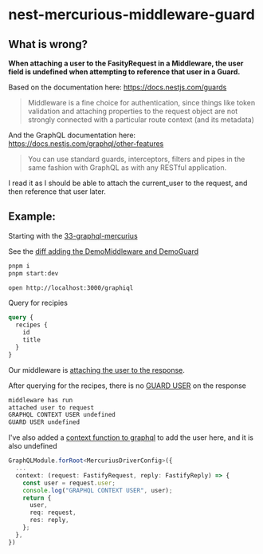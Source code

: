 # nest-mercurious-middleware-guard

## What is wrong?

**When attaching a user to the FasityRequest in a Middleware, the user field is undefined when attempting to reference that user in a Guard.**

Based on the documentation here: https://docs.nestjs.com/guards

> Middleware is a fine choice for authentication, since things like token validation and attaching properties to the request object are not strongly connected with a particular route context (and its metadata)

And the GraphQL documentation here: https://docs.nestjs.com/graphql/other-features

> You can use standard guards, interceptors, filters and pipes in the same fashion with GraphQL as with any RESTful application.

I read it as I should be able to attach the current_user to the request, and then reference that user later.

## Example:

Starting with the [33-graphql-mercurius](https://github.com/nestjs/nest/tree/master/sample/33-graphql-mercurius)

See the [diff adding the DemoMiddleware and DemoGuard](https://github.com/jasonraimondi/nest-mercurious-middleware-guard/commit/850cbf40073b48b6bbd2cf754f1320fdb09e273d)

```bash
pnpm i
pnpm start:dev
```

```bash
open http://localhost:3000/graphiql
```

Query for recipies

```graphql
query {
  recipes {
    id
    title
  }
}
```

Our middleware is [attaching the user to the response](https://github.com/jasonraimondi/nest-mercurious-middleware-guard/blob/main/src/__demo.ts#L8).

After querying for the recipes, there is no [GUARD USER](https://github.com/jasonraimondi/nest-mercurious-middleware-guard/blob/main/src/__demo.ts#L17-L18) on the response


```bash
middleware has run
attached user to request
GRAPHQL CONTEXT USER undefined
GUARD USER undefined
```

I've also added a [context function to graphql](https://github.com/jasonraimondi/nest-mercurious-middleware-guard/blob/main/src/app.module.ts#L15-L23) to add the user here, and it is also undefined

```typescript
GraphQLModule.forRoot<MercuriusDriverConfig>({
  ...
  context: (request: FastifyRequest, reply: FastifyReply) => {
    const user = request.user;
    console.log("GRAPHQL CONTEXT USER", user);
    return {
      user,
      req: request,
      res: reply,
    };
  },
})
```
